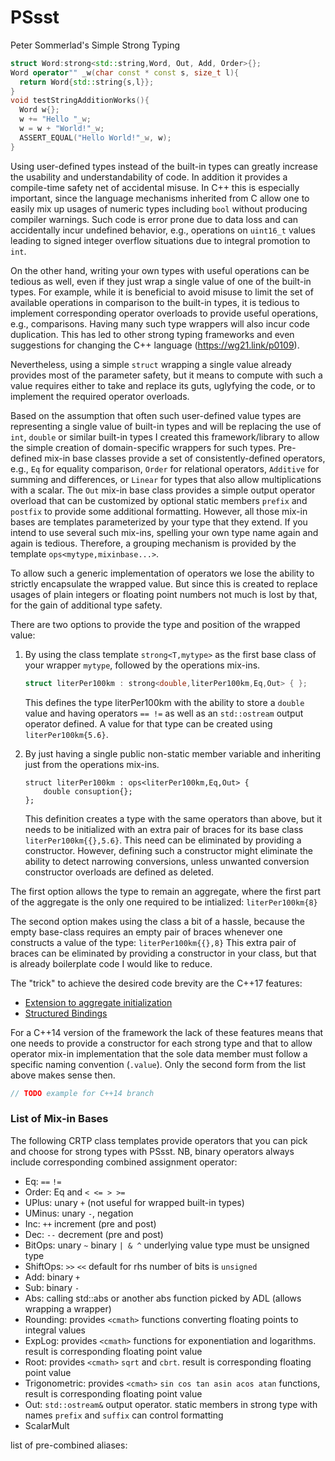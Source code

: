 # PSsst
Peter Sommerlad's Simple Strong Typing

```C++
struct Word:strong<std::string,Word, Out, Add, Order>{};
Word operator"" _w(char const * const s, size_t l){
  return Word{std::string{s,l}};
}
void testStringAdditionWorks(){
  Word w{};
  w += "Hello "_w;
  w = w + "World!"_w;
  ASSERT_EQUAL("Hello World!"_w, w);
}
```



Using user-defined types instead of the built-in types can greatly increase the usability and understandability of code.
In addition it provides a compile-time safety net of accidental misuse.
In C++ this is especially important, since the language mechanisms inherited from C allow one to easily mix up usages of numeric types including `bool` without producing compiler warnings.
Such code is error prone due to data loss and can accidentally incur undefined behavior, e.g., operations on `uint16_t` values leading to signed integer overflow situations due to integral promotion to `int`.

On the other hand, writing your own types with useful operations can be tedious as well, even if they just wrap a single value of one of the built-in types. 
For example, while it is beneficial to avoid misuse to limit the set of available operations in comparison to the built-in types, it is tedious to implement corresponding operator overloads to provide useful operations, e.g., comparisons. Having many such type wrappers will also incur code duplication. This has led to other strong typing frameworks and even suggestions for changing the C++ language (https://wg21.link/p0109).

Nevertheless, using a simple `struct` wrapping a single value already provides most of the parameter safety, but it means to compute with such a value requires either to take and replace its guts, uglyfying the code, or to implement the required operator overloads.

Based on the assumption that often such user-defined value types are representing a single value of built-in types and will be replacing the use of `int`, `double` or similar built-in types I created this framework/library to allow the simple creation of domain-specific wrappers for such types. 
Pre-defined mix-in base classes provide a set of consistently-defined operators, e.g., `Eq` for equality comparison, `Order` for relational operators, `Additive` for summing and differences, or `Linear` for types that also allow multiplications with a scalar.
The `Out` mix-in base class provides a simple output operator overload that can be customized by optional static members `prefix` and `postfix` to provide some additional formatting.
However, all those mix-in bases are templates parameterized by your type that they extend. If you intend to use several such mix-ins, spelling your own type name again and again is tedious. 
Therefore, a grouping mechanism is provided by the template `ops<mytype,mixinbase...>`.

To allow such a generic implementation of operators we lose the ability to strictly encapsulate the wrapped value. 
But since this is created to replace usages of plain integers or floating point numbers not much is lost by that, for the gain of additional type safety.

There are two options to provide the type and position of the wrapped value:

1. By using the class template `strong<T,mytype>` as the first base class of your wrapper `mytype`, followed by the operations mix-ins.
   ```C++
   struct literPer100km : strong<double,literPer100km,Eq,Out> { };
   ```
   This defines the type literPer100km with the ability to store a `double` value and having operators `== !=` as well as an `std::ostream` output operator defined.
   A value for that type can be created using `literPer100km{5.6}`.
   
2. By just having a single public non-static member variable and inheriting just from the operations mix-ins.
   ```
   struct literPer100km : ops<literPer100km,Eq,Out> {
       double consuption{};
   };
   ```
   This definition creates a type with the same operators than above, but it needs to be initialized with an extra pair of braces for its base class `literPer100km{{},5.6}`. This need can be eliminated by providing a constructor. However, defining such a constructor might eliminate the ability to detect narrowing conversions, unless unwanted conversion constructor overloads are defined as deleted.

The first option allows the type to remain an aggregate, where the first part of the aggregate is the only one required to be intialized: `literPer100km{8}`

The second option makes using the class a bit of a hassle, because the empty base-class requires an empty pair of braces whenever one constructs a value of the type: `literPer100km{{},8}` 
This extra pair of braces can be eliminated by providing a constructor in your class, but that is already boilerplate code I would like to reduce.

The "trick" to achieve the desired code brevity are the C++17 features: 
   * [Extension to aggregate initialization](https://wg21.link/p0017)
   * [Structured Bindings](https://wg21.link/p0144)
   
For a C++14 version of the framework the lack of these features means that one needs to provide a constructor for each strong type and that to allow operator mix-in implementation that the sole data member must follow a specific naming convention (`.value`). Only the second form from the list above makes sense then.

```C++
// TODO example for C++14 branch
```

### List of Mix-in Bases
The following CRTP class templates provide operators that you can pick and choose for strong types with PSsst. NB, binary operators always include corresponding combined assignment operator:
   * Eq: `==` `!=`
   * Order: Eq and `< <= > >=`
   * UPlus: unary `+` (not useful for wrapped built-in types)
   * UMinus: unary `-`, negation
   * Inc: `++` increment (pre and post)
   * Dec: `--` decrement (pre and post)
   * BitOps: unary `~` binary `| & ^` underlying value type must be unsigned type
   * ShiftOps: `>>` `<<` default for rhs number of bits is `unsigned`
   * Add: binary `+`
   * Sub: binary `-`
   * Abs: calling std::abs or another abs function picked by ADL (allows wrapping a wrapper)
   * Rounding: provides `<cmath>` functions converting floating points to integral values
   * ExpLog: provides `<cmath>` functions for exponentiation and logarithms. result is corresponding floating point value
   * Root: provides `<cmath>` `sqrt` and `cbrt`. result is corresponding floating point value
   * Trigonometric: provides `<cmath>` `sin cos tan asin acos atan` functions, result is corresponding floating point value
   * Out: `std::ostream&` output operator. static members in strong type with names `prefix` and `suffix` can control formatting
   * ScalarMult
   
list of pre-combined aliases:

